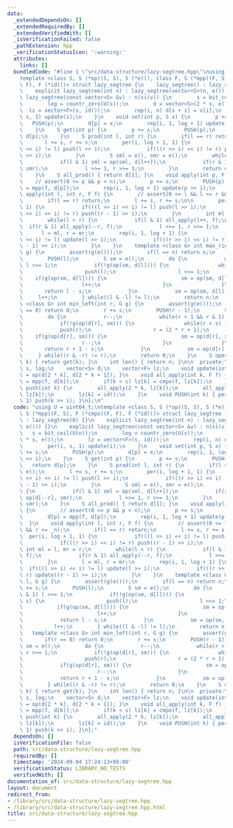 ```yaml
---
data:
  _extendedDependsOn: []
  _extendedRequiredBy: []
  _extendedVerifiedWith: []
  _isVerificationFailed: false
  _pathExtension: hpp
  _verificationStatusIcon: ':warning:'
  attributes:
    links: []
  bundledCode: "#line 1 \"src/data-structure/lazy-segtree.hpp\"\nusing U = uint64_t;\n\
    template <class S, S (*op)(S, S), S (*e)(), class F, S (*mpp)(F, S), F (*cmpo)(F,\
    \ F), F (*id)()> struct lazy_segtree {\n    lazy_segtree() : lazy_segtree(0) {}\n\
    \    explicit lazy_segtree(int n) : lazy_segtree(vector<S>(n, e())) {}\n    explicit\
    \ lazy_segtree(const vector<S> &v) : n(si(v)) {\n        s = bit_ceil(U(n));\n\
    \        log = countr_zero(U(s));\n        d = vector<S>(2 * s, e());\n      \
    \  lz = vector<F>(s, id());\n        rep(i, n) d[s + i] = v[i];\n        per(i,\
    \ s, 1) update(i);\n    }\n    void set(int p, S x) {\n        p += s;\n     \
    \   PUSH(p);\n        d[p] = x;\n        rep(i, 1, log + 1) update(p >> i);\n\
    \    }\n    S get(int p) {\n        p += s;\n        PUSH(p);\n        return\
    \ d[p];\n    }\n    S prod(int l, int r) {\n        if(l == r) return e();\n \
    \       l += s, r += s;\n        per(i, log + 1, 1) {\n            if(((l >> i)\
    \ << i) != l) push(l >> i);\n            if(((r >> i) << i) != r) push((r - 1)\
    \ >> i);\n        }\n        S sml = e(), smr = e();\n        while(l < r) {\n\
    \            if(l & 1) sml = op(sml, d[l++]);\n            if(r & 1) smr = op(d[--r],\
    \ smr);\n            l >>= 1, r >>= 1;\n        }\n        return op(sml, smr);\n\
    \    }\n    S all_prod() { return d[1]; }\n    void apply(int p, F f) {\n    \
    \    // assert(0 <= p && p < n);\n        p += s;\n        PUSH(p);\n        d[p]\
    \ = mpp(f, d[p]);\n        rep(i, 1, log + 1) update(p >> i);\n    }\n    void\
    \ apply(int l, int r, F f) {\n        // assert(0 <= l && l <= r && r <= _n);\n\
    \        if(l == r) return;\n        l += s, r += s;\n\n        per(i, log + 1,\
    \ 1) {\n            if(((l >> i) << i) != l) push(l >> i);\n            if(((r\
    \ >> i) << i) != r) push((r - 1) >> i);\n        }\n        int ml = l, mr = r;\n\
    \        while(l < r) {\n            if(l & 1) all_apply(l++, f);\n          \
    \  if(r & 1) all_apply(--r, f);\n            l >>= 1, r >>= 1;\n        }\n  \
    \      l = ml, r = mr;\n        rep(i, 1, log + 1) {\n            if(((l >> i)\
    \ << i) != l) update(l >> i);\n            if(((r >> i) << i) != r) update((r\
    \ - 1) >> i);\n        }\n    }\n    template <class G> int max_right(int l, G\
    \ g) {\n        assert(g(e()));\n        if(l == n) return n;\n        l += s;\n\
    \        PUSH(l);\n        S sm = e();\n        do {\n            while(~l & 1)\
    \ l >>= 1;\n            if(!g(op(sm, d[l]))) {\n                while(l < s) {\n\
    \                    push(l);\n                    l <<= 1;\n                \
    \    if(g(op(sm, d[l]))) {\n                        sm = op(sm, d[l]);\n     \
    \                   l++;\n                    }\n                }\n         \
    \       return l - s;\n            }\n            sm = op(sm, d[l]);\n       \
    \     l++;\n        } while((l & -l) != l);\n        return n;\n    }\n    template\
    \ <class G> int min_left(int r, G g) {\n        assert(g(e()));\n        if(r\
    \ == 0) return 0;\n        r += s;\n        PUSH(r - 1);\n        S sm = e();\n\
    \        do {\n            r--;\n            while(r > 1 && r & 1) r >>= 1;\n\
    \            if(!g(op(d[r], sm))) {\n                while(r < s) {\n        \
    \            push(r);\n                    r = (2 * r + 1);\n                \
    \    if(g(op(d[r], sm))) {\n                        sm = op(d[r], sm);\n     \
    \                   r--;\n                    }\n                }\n         \
    \       return r + 1 - s;\n            }\n            sm = op(d[r], sm);\n   \
    \     } while((r & -r) != r);\n        return 0;\n    }\n    S operator[](int\
    \ k) { return get(k); }\n    int len() { return n; }\n\n  private:\n    int n,\
    \ s, log;\n    vector<S> d;\n    vector<F> lz;\n    void update(int k) { d[k]\
    \ = op(d[2 * k], d[2 * k + 1]); }\n    void all_apply(int k, F f) {\n        d[k]\
    \ = mpp(f, d[k]);\n        if(k < s) lz[k] = cmpo(f, lz[k]);\n    }\n    void\
    \ push(int k) {\n        all_apply(2 * k, lz[k]);\n        all_apply(2 * k + 1,\
    \ lz[k]);\n        lz[k] = id();\n    }\n    void PUSH(int k) { per(i, log + 1,\
    \ 1) push(k >> i); }\n};\n"
  code: "using U = uint64_t;\ntemplate <class S, S (*op)(S, S), S (*e)(), class F,\
    \ S (*mpp)(F, S), F (*cmpo)(F, F), F (*id)()> struct lazy_segtree {\n    lazy_segtree()\
    \ : lazy_segtree(0) {}\n    explicit lazy_segtree(int n) : lazy_segtree(vector<S>(n,\
    \ e())) {}\n    explicit lazy_segtree(const vector<S> &v) : n(si(v)) {\n     \
    \   s = bit_ceil(U(n));\n        log = countr_zero(U(s));\n        d = vector<S>(2\
    \ * s, e());\n        lz = vector<F>(s, id());\n        rep(i, n) d[s + i] = v[i];\n\
    \        per(i, s, 1) update(i);\n    }\n    void set(int p, S x) {\n        p\
    \ += s;\n        PUSH(p);\n        d[p] = x;\n        rep(i, 1, log + 1) update(p\
    \ >> i);\n    }\n    S get(int p) {\n        p += s;\n        PUSH(p);\n     \
    \   return d[p];\n    }\n    S prod(int l, int r) {\n        if(l == r) return\
    \ e();\n        l += s, r += s;\n        per(i, log + 1, 1) {\n            if(((l\
    \ >> i) << i) != l) push(l >> i);\n            if(((r >> i) << i) != r) push((r\
    \ - 1) >> i);\n        }\n        S sml = e(), smr = e();\n        while(l < r)\
    \ {\n            if(l & 1) sml = op(sml, d[l++]);\n            if(r & 1) smr =\
    \ op(d[--r], smr);\n            l >>= 1, r >>= 1;\n        }\n        return op(sml,\
    \ smr);\n    }\n    S all_prod() { return d[1]; }\n    void apply(int p, F f)\
    \ {\n        // assert(0 <= p && p < n);\n        p += s;\n        PUSH(p);\n\
    \        d[p] = mpp(f, d[p]);\n        rep(i, 1, log + 1) update(p >> i);\n  \
    \  }\n    void apply(int l, int r, F f) {\n        // assert(0 <= l && l <= r\
    \ && r <= _n);\n        if(l == r) return;\n        l += s, r += s;\n\n      \
    \  per(i, log + 1, 1) {\n            if(((l >> i) << i) != l) push(l >> i);\n\
    \            if(((r >> i) << i) != r) push((r - 1) >> i);\n        }\n       \
    \ int ml = l, mr = r;\n        while(l < r) {\n            if(l & 1) all_apply(l++,\
    \ f);\n            if(r & 1) all_apply(--r, f);\n            l >>= 1, r >>= 1;\n\
    \        }\n        l = ml, r = mr;\n        rep(i, 1, log + 1) {\n          \
    \  if(((l >> i) << i) != l) update(l >> i);\n            if(((r >> i) << i) !=\
    \ r) update((r - 1) >> i);\n        }\n    }\n    template <class G> int max_right(int\
    \ l, G g) {\n        assert(g(e()));\n        if(l == n) return n;\n        l\
    \ += s;\n        PUSH(l);\n        S sm = e();\n        do {\n            while(~l\
    \ & 1) l >>= 1;\n            if(!g(op(sm, d[l]))) {\n                while(l <\
    \ s) {\n                    push(l);\n                    l <<= 1;\n         \
    \           if(g(op(sm, d[l]))) {\n                        sm = op(sm, d[l]);\n\
    \                        l++;\n                    }\n                }\n    \
    \            return l - s;\n            }\n            sm = op(sm, d[l]);\n  \
    \          l++;\n        } while((l & -l) != l);\n        return n;\n    }\n \
    \   template <class G> int min_left(int r, G g) {\n        assert(g(e()));\n \
    \       if(r == 0) return 0;\n        r += s;\n        PUSH(r - 1);\n        S\
    \ sm = e();\n        do {\n            r--;\n            while(r > 1 && r & 1)\
    \ r >>= 1;\n            if(!g(op(d[r], sm))) {\n                while(r < s) {\n\
    \                    push(r);\n                    r = (2 * r + 1);\n        \
    \            if(g(op(d[r], sm))) {\n                        sm = op(d[r], sm);\n\
    \                        r--;\n                    }\n                }\n    \
    \            return r + 1 - s;\n            }\n            sm = op(d[r], sm);\n\
    \        } while((r & -r) != r);\n        return 0;\n    }\n    S operator[](int\
    \ k) { return get(k); }\n    int len() { return n; }\n\n  private:\n    int n,\
    \ s, log;\n    vector<S> d;\n    vector<F> lz;\n    void update(int k) { d[k]\
    \ = op(d[2 * k], d[2 * k + 1]); }\n    void all_apply(int k, F f) {\n        d[k]\
    \ = mpp(f, d[k]);\n        if(k < s) lz[k] = cmpo(f, lz[k]);\n    }\n    void\
    \ push(int k) {\n        all_apply(2 * k, lz[k]);\n        all_apply(2 * k + 1,\
    \ lz[k]);\n        lz[k] = id();\n    }\n    void PUSH(int k) { per(i, log + 1,\
    \ 1) push(k >> i); }\n};"
  dependsOn: []
  isVerificationFile: false
  path: src/data-structure/lazy-segtree.hpp
  requiredBy: []
  timestamp: '2024-09-04 17:24:13+09:00'
  verificationStatus: LIBRARY_NO_TESTS
  verifiedWith: []
documentation_of: src/data-structure/lazy-segtree.hpp
layout: document
redirect_from:
- /library/src/data-structure/lazy-segtree.hpp
- /library/src/data-structure/lazy-segtree.hpp.html
title: src/data-structure/lazy-segtree.hpp
---
```

